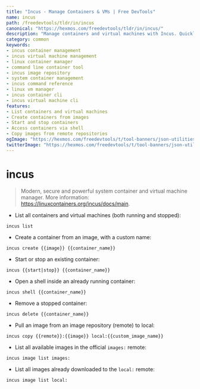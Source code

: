 ```yaml
---
title: "Incus - Manage Containers & VMs | Free DevTools"
name: incus
path: /freedevtools/tldr/in/incus
canonical: "https://hexmos.com/freedevtools/tldr/in/incus/"
description: "Manage containers and virtual machines with Incus. Quickly create, start, stop, and delete containers with ease. Free online tool, no registration required."
category: common
keywords:
- incus container management
- incus virtual machine management
- linux container manager
- command line container tool
- incus image repository
- system container management
- incus command reference
- linux vm manager
- incus container cli
- incus virtual machine cli
features:
- List containers and virtual machines
- Create containers from images
- Start and stop containers
- Access containers via shell
- Copy images from remote repositories
ogImage: "https://hexmos.com/freedevtools/t/tool-banners/json-utilities-banner.png"
twitterImage: "https://hexmos.com/freedevtools/t/tool-banners/json-utilities-banner.png"
---
```


# incus

> Modern, secure and powerful system container and virtual machine manager.
> More information: <https://linuxcontainers.org/incus/docs/main>.

- List all containers and virtual machines (both running and stopped):

`incus list`

- Create a container from an image, with a custom name:

`incus create {{image}} {{container_name}}`

- Start or stop an existing container:

`incus {{start|stop}} {{container_name}}`

- Open a shell inside an already running container:

`incus shell {{container_name}}`

- Remove a stopped container:

`incus delete {{container_name}}`

- Pull an image from an image repository (remote) to local:

`incus copy {{remote}}:{{image}} local:{{custom_image_name}}`

- List all available images in the official `images:` remote:

`incus image list images:`

- List all images already downloaded to the `local:` remote:

`incus image list local:`
